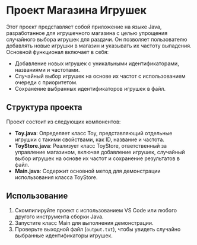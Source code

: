 # Проект Магазина Игрушек

Этот проект представляет собой приложение на языке Java, разработанное для игрушечного магазина с целью упрощения случайного выбора игрушек для раздачи. Он позволяет пользователю добавлять новые игрушки в магазин и указывать их частоту выпадения. Основной функционал включает в себя:

- Добавление новых игрушек с уникальными идентификаторами, названиями и частотами.
- Случайный выбор игрушек на основе их частот с использованием очереди с приоритетом.
- Сохранение выбранных идентификаторов игрушек в файл.

## Структура проекта

Проект состоит из следующих компонентов:

- **Toy.java**: Определяет класс Toy, представляющий отдельные игрушки с такими свойствами, как ID, название и частота.
- **ToyStore.java**: Реализует класс ToyStore, ответственный за управление магазином, включая добавление игрушек, случайный выбор игрушек на основе их частот и сохранение результатов в файл.
- **Main.java**: Содержит основной метод для демонстрации использования класса ToyStore.

## Использование

1. Скомпилируйте проект с использованием VS Code или любого другого инструмента сборки Java.
2. Запустите класс Main для выполнения демонстрации.
3. Проверьте выходной файл (`output.txt`), чтобы увидеть случайно выбранные идентификаторы игрушек.